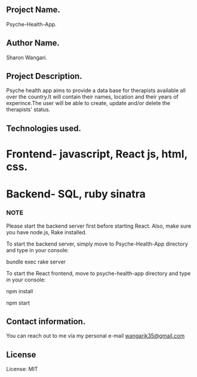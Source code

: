## Project Name.

Psyche-Health-App.

## Author Name.

Sharon Wangari.

## Project Description.

Psyche health app aims to provide a data base for therapists available all over the country.It will contain their names, location and their years of experince.The user will be able to create, update and/or delete the therapists' status.

## Technologies used.
# Frontend- javascript, React js, html, css.
# Backend- SQL, ruby sinatra

### NOTE
Please start the backend server first before starting React. Also, make sure you have node.js, Rake installed.

To start the backend server, simply move to Psyche-Health-App directory and type in your console:

bundle exec rake server

To start the React frontend, move to psyche-health-app directory and type in your console:

npm install

npm start

## Contact information.
You can reach out to me via my personal e-mail wangarik35@gmail.com

## License

License: MIT